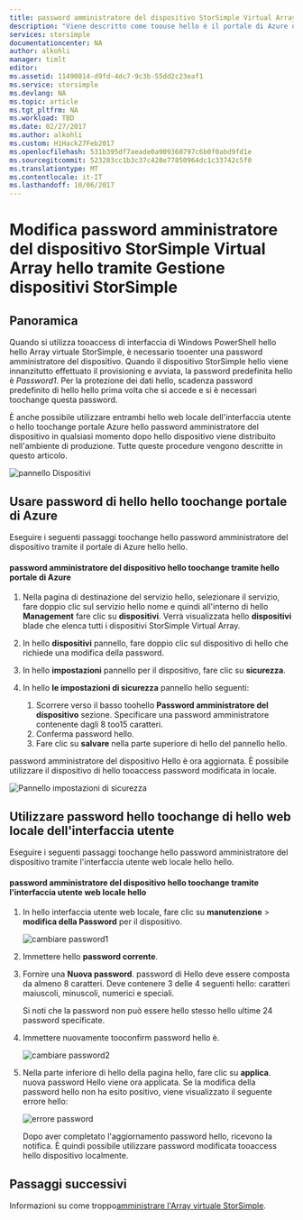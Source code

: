 ```yaml
---
title: password amministratore del dispositivo StorSimple Virtual Array aaaChange | Documenti Microsoft
description: "Viene descritto come toouse hello è il portale di Azure o Array virtuale StorSimple web UI toochange hello password amministratore del dispositivo."
services: storsimple
documentationcenter: NA
author: alkohli
manager: timlt
editor: 
ms.assetid: 11490814-d9fd-4dc7-9c3b-55dd2c23eaf1
ms.service: storsimple
ms.devlang: NA
ms.topic: article
ms.tgt_pltfrm: NA
ms.workload: TBD
ms.date: 02/27/2017
ms.author: alkohli
ms.custom: H1Hack27Feb2017
ms.openlocfilehash: 531b395df7aeade0a909360797c6b0f0abd9fd1e
ms.sourcegitcommit: 523283cc1b3c37c428e77850964dc1c33742c5f0
ms.translationtype: MT
ms.contentlocale: it-IT
ms.lasthandoff: 10/06/2017
---
```

# <a name="change-hello-storsimple-virtual-array-device-administrator-password-via-storsimple-device-manager"></a>Modifica password amministratore del dispositivo StorSimple Virtual Array hello tramite Gestione dispositivi StorSimple

## <a name="overview"></a>Panoramica

Quando si utilizza tooaccess di interfaccia di Windows PowerShell hello hello Array virtuale StorSimple, è necessario tooenter una password amministratore del dispositivo. Quando il dispositivo StorSimple hello viene innanzitutto effettuato il provisioning e avviata, la password predefinita hello è *Password1*. Per la protezione dei dati hello, scadenza password predefinito di hello hello prima volta che si accede e si è necessari toochange questa password.

È anche possibile utilizzare entrambi hello web locale dell'interfaccia utente o hello toochange portale Azure hello password amministratore del dispositivo in qualsiasi momento dopo hello dispositivo viene distribuito nell'ambiente di produzione. Tutte queste procedure vengono descritte in questo articolo.

 ![pannello Dispositivi](./media/storsimple-virtual-array-change-device-admin-password/ova-devices-blade.png)

## <a name="use-hello-azure-portal-toochange-hello-password"></a>Usare password di hello hello toochange portale di Azure

Eseguire i seguenti passaggi toochange hello password amministratore del dispositivo tramite il portale di Azure hello hello.

#### <a name="toochange-hello-device-administrator-password-via-hello-azure-portal"></a>password amministratore del dispositivo hello toochange tramite hello portale di Azure

1. Nella pagina di destinazione del servizio hello, selezionare il servizio, fare doppio clic sul servizio hello nome e quindi all'interno di hello **Management** fare clic su **dispositivi**. Verrà visualizzata hello **dispositivi** blade che elenca tutti i dispositivi StorSimple Virtual Array.

2. In hello **dispositivi** pannello, fare doppio clic sul dispositivo di hello che richiede una modifica della password.

3. In hello **impostazioni** pannello per il dispositivo, fare clic su **sicurezza**.

4. In hello **le impostazioni di sicurezza** pannello hello seguenti:
   
   1. Scorrere verso il basso toohello **Password amministratore del dispositivo** sezione. Specificare una password amministratore contenente dagli 8 too15 caratteri.
   2. Conferma password hello.
   3. Fare clic su **salvare** nella parte superiore di hello del pannello hello.

password amministratore del dispositivo Hello è ora aggiornata. È possibile utilizzare il dispositivo di hello tooaccess password modificata in locale.

![Pannello impostazioni di sicurezza](./media/storsimple-virtual-array-change-device-admin-password/ova-change-device-pwd.png)

## <a name="use-hello-local-web-ui-toochange-hello-password"></a>Utilizzare password hello toochange di hello web locale dell'interfaccia utente

Eseguire i seguenti passaggi toochange hello password amministratore del dispositivo tramite l'interfaccia utente web locale hello hello.

#### <a name="toochange-hello-device-administrator-password-via-hello-local-web-ui"></a>password amministratore del dispositivo hello toochange tramite l'interfaccia utente web locale hello

1. In hello interfaccia utente web locale, fare clic su **manutenzione** > **modifica della Password** per il dispositivo.
   
    ![cambiare password1](./media/storsimple-virtual-array-change-device-admin-password/image40.png)
2. Immettere hello **password corrente**.
3. Fornire una **Nuova password**. password di Hello deve essere composta da almeno 8 caratteri. Deve contenere 3 delle 4 seguenti hello: caratteri maiuscoli, minuscoli, numerici e speciali.
   
    Si noti che la password non può essere hello stesso hello ultime 24 password specificate.
4. Immettere nuovamente tooconfirm password hello è.
   
    ![cambiare password2](./media/storsimple-virtual-array-change-device-admin-password/image41.png)
5. Nella parte inferiore di hello della pagina hello, fare clic su **applica**. nuova password Hello viene ora applicata. Se la modifica della password hello non ha esito positivo, viene visualizzato il seguente errore hello:
   
    ![errore password](./media/storsimple-virtual-array-change-device-admin-password/image42.png)
   
    Dopo aver completato l'aggiornamento password hello, ricevono la notifica. È quindi possibile utilizzare password modificata tooaccess hello dispositivo localmente.


## <a name="next-steps"></a>Passaggi successivi
Informazioni su come troppo[amministrare l'Array virtuale StorSimple](storsimple-ova-web-ui-admin.md).

